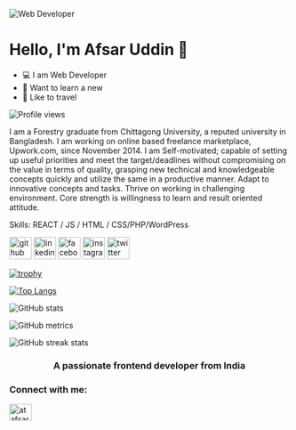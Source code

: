 ![Web Developer](https://pbs.twimg.com/profile_banners/2835629965/1506402934/600x200)

# Hello, I'm Afsar Uddin 👋

- 💻 I am Web Developer
- 📔 Want to learn a new
- 🚙 Like to travel

![Profile views](https://gpvc.arturio.dev/afsarinbd)

I am a Forestry graduate from Chittagong University, a reputed university in Bangladesh. I am working on online based freelance marketplace, Upwork.com, since November 2014. I am Self-motivated; capable of setting up useful priorities and meet the target/deadlines without compromising on the value in terms of quality, grasping new technical and knowledgeable concepts quickly and utilize the same in a productive manner. Adapt to innovative concepts and tasks. Thrive on working in challenging environment. Core strength is willingness to learn and result oriented attitude.

Skills: REACT / JS / HTML / CSS/PHP/WordPress



[<img src='https://cdn.jsdelivr.net/npm/simple-icons@3.0.1/icons/github.svg' alt='github' height='40'>](https://github.com/afsarinbd)  [<img src='https://cdn.jsdelivr.net/npm/simple-icons@3.0.1/icons/linkedin.svg' alt='linkedin' height='40'>](https://www.linkedin.com/in/afsarifescu/)  [<img src='https://cdn.jsdelivr.net/npm/simple-icons@3.0.1/icons/facebook.svg' alt='facebook' height='40'>](https://www.facebook.com/afsar1992)  [<img src='https://cdn.jsdelivr.net/npm/simple-icons@3.0.1/icons/instagram.svg' alt='instagram' height='40'>](https://www.instagram.com/afsarinbd/)  [<img src='https://cdn.jsdelivr.net/npm/simple-icons@3.0.1/icons/twitter.svg' alt='twitter' height='40'>](https://twitter.com/atafsar)  


[![trophy](https://github-profile-trophy.vercel.app/?username=afsarinbd)](https://github.com/ryo-ma/github-profile-trophy)

[![Top Langs](https://github-readme-stats.vercel.app/api/top-langs/?username=afsarinbd)](https://github.com/anuraghazra/github-readme-stats)

![GitHub stats](https://github-readme-stats.vercel.app/api?username=afsarinbd&show_icons=true)  

![GitHub metrics](https://metrics.lecoq.io/afsarinbd)  

![GitHub streak stats](https://github-readme-streak-stats.herokuapp.com/?user=afsarinbd)  



<h3 align="center">A passionate frontend developer from India</h3>

<h3 align="left">Connect with me:</h3>
<p align="left">
<a href="https://twitter.com/atafsar" target="blank"><img align="center" src="https://raw.githubusercontent.com/rahuldkjain/github-profile-readme-generator/master/src/images/icons/Social/twitter.svg" alt="atafsar" height="30" width="40" /></a>
</p>
